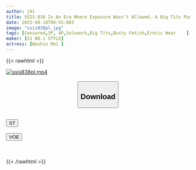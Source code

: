 ```yaml
---
author: j91
title: SSIS-838 In An Era Where Exposure Wasn't Allowed, A Big Tits Punishment Was Sent To A Witch Trial For The Crime Of Tempting Breasts Rape Mei Washio
date: 2023-08-18T00:55:00Z
image: "ssis838pl.jpg"
tags: [Censored,3P, 4P,Solowork,Big Tits,Busty Fetish,Erotic Wear	 ]
maker: [S1 NO.1 STYLE]
actress: [Washio Mei ]
---
```



{{< rawhtml >}}

<div class="video" data-videoid="2zvx9LBLP9hjGM">
    <a href="javascript:;">
        <img src="https://my.j91.asia/posts/ssis838pl/ssis838pl.jpg" width="WIDTH" height="HEIGHT" alt="ssis838pl.mp4" loading="lazy">
    </a>
</div>

<script type="text/javascript" src="https://j91.asia/asset/on-demand-st.js"></script>

<br>
  <link rel="stylesheet" href="https://j91.asia/asset/bs5.css">
  
  <center>
  <button class="btn btn-primary" type="button" data-bs-toggle="collapse" data-bs-target=".multi-collapse" aria-expanded="false" aria-controls="multiCollapseExample1 multiCollapseExample2"><h2>Download</h2></button></center>
</p>
<div class="row">
  <div class="col">
    <div class="collapse multi-collapse" id="multiCollapseExample1">
      <div class="card card-body">
	      	      <br>
<div class="buttons">  
<a href="https://streamtape.to/v/2zvx9LBLP9hjGM"><button class="btn-hover color-3"><i class="fa fa-download"></i> ST</button></a></div>
    </div>
  </div>
</div>
  <div class="col">
    <div class="collapse multi-collapse" id="multiCollapseExample2">
      <div class="card card-body">
	      <br>
<div class="buttons">
    <a href="https://voe.sx/yohn8phzvp0v"><button class="btn-hover color-9"><i class="fa fa-download"></i> VOE</button></a></div>
<br><br>
      </div>
    </div>
  </div>
</div>

{{< /rawhtml >}}